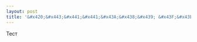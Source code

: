 ```yaml
---
layout: post
title: '&#x420;&#x443;&#x441;&#x441;&#x43A;&#x438;&#x439; &#x43F;&#x43E;&#x441;&#x442;'
---
```


Тест